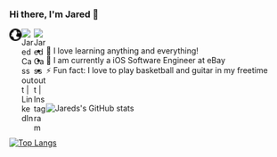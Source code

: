 ### Hi there, I'm Jared 👋

[<img align="left" alt="JaredCS.com" width="22px" src="https://raw.githubusercontent.com/iconic/open-iconic/master/svg/globe.svg" />][website]
[<img align="left" alt="Jared Cassoutt | LinkedIn" width="22px" src="https://cdn.jsdelivr.net/npm/simple-icons@v3/icons/linkedin.svg" />][linkedin]
[<img align="left" alt="JaredCassoutt | Instagram" width="22px" src="https://cdn.jsdelivr.net/npm/simple-icons@v3/icons/instagram.svg" />][instagram]
<br/>


- 🌱 I love learning anything and everything!
- 💼 I am currently a iOS Software Engineer at eBay
- ⚡ Fun fact: I love to play basketball and guitar in my freetime

<br/>

![Jareds's GitHub stats](https://github-readme-stats.vercel.app/api?username=jaredcassoutt&hide=contribs,prs,issues,contribs?theme=dark)

<br/>

[![Top Langs](https://github-readme-stats.vercel.app/api/top-langs/?username=jaredcassoutt&hide=html)](https://github.com/jaredcassoutt/github-readme-stats?theme=dark)

[website]: https://JaredCS.com
[instagram]: https://instagram.com/jaredcassoutt
[linkedin]: https://linkedin.com/in/jaredcassoutt

